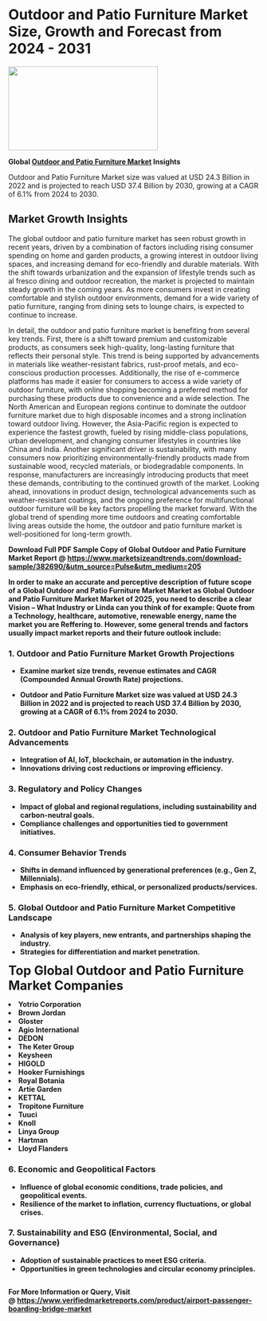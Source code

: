 <H1>Outdoor and Patio Furniture Market Size, Growth and Forecast from 2024 - 2031</H1><img class="aligncenter size-medium wp-image-584254" src="https://thirdeyenews.in/wp-content/uploads/2024/09/Global-Market-Research-300x168.jpeg" alt="" width="300" height="168" /><p><strong>Global&nbsp;<a href="https://www.marketsizeandtrends.com/download-sample/382690/&amp;utm_source=Pulse&amp;utm_medium=205">Outdoor and Patio Furniture Market</a> Insights</strong></p><p>Outdoor and Patio Furniture Market size was valued at USD 24.3 Billion in 2022 and is projected to reach USD 37.4 Billion by 2030, growing at a CAGR of 6.1% from 2024 to 2030.</p><p><h2>Market Growth Insights</h2> <p>The global outdoor and patio furniture market has seen robust growth in recent years, driven by a combination of factors including rising consumer spending on home and garden products, a growing interest in outdoor living spaces, and increasing demand for eco-friendly and durable materials. With the shift towards urbanization and the expansion of lifestyle trends such as al fresco dining and outdoor recreation, the market is projected to maintain steady growth in the coming years. As more consumers invest in creating comfortable and stylish outdoor environments, demand for a wide variety of patio furniture, ranging from dining sets to lounge chairs, is expected to continue to increase.</p> <p><strong></strong></p> <p>In detail, the outdoor and patio furniture market is benefiting from several key trends. First, there is a shift toward premium and customizable products, as consumers seek high-quality, long-lasting furniture that reflects their personal style. This trend is being supported by advancements in materials like weather-resistant fabrics, rust-proof metals, and eco-conscious production processes. Additionally, the rise of e-commerce platforms has made it easier for consumers to access a wide variety of outdoor furniture, with online shopping becoming a preferred method for purchasing these products due to convenience and a wide selection. The North American and European regions continue to dominate the outdoor furniture market due to high disposable incomes and a strong inclination toward outdoor living. However, the Asia-Pacific region is expected to experience the fastest growth, fueled by rising middle-class populations, urban development, and changing consumer lifestyles in countries like China and India. Another significant driver is sustainability, with many consumers now prioritizing environmentally-friendly products made from sustainable wood, recycled materials, or biodegradable components. In response, manufacturers are increasingly introducing products that meet these demands, contributing to the continued growth of the market. Looking ahead, innovations in product design, technological advancements such as weather-resistant coatings, and the ongoing preference for multifunctional outdoor furniture will be key factors propelling the market forward. With the global trend of spending more time outdoors and creating comfortable living areas outside the home, the outdoor and patio furniture market is well-positioned for long-term growth.</p> <p><strong></p><p><span class=""><strong>Download Full PDF Sample Copy of Global Outdoor and Patio Furniture Market Report</strong> @ <a href="https://www.marketsizeandtrends.com/download-sample/382690/&amp;utm_source=Pulse&amp;utm_medium=205" target="_blank">https://www.marketsizeandtrends.com/download-sample/382690/&amp;utm_source=Pulse&amp;utm_medium=205</a></span></p><p>In order to make an accurate and perceptive description of future scope of a Global&nbsp;Outdoor and Patio Furniture Market Market as Global&nbsp;Outdoor and Patio Furniture Market Market of 2025, you need to describe a clear Vision &ndash; What Industry or Linda can you think of for example: Quote from a Technology, healthcare, automotive, renewable energy, name the market you are Reffering to. However, some general trends and factors usually impact market reports and their future outlook include:</p><h3>1.&nbsp;<strong>Outdoor and Patio Furniture Market Growth Projections</strong></h3><ul><li>Examine market size trends, revenue estimates and CAGR (Compounded Annual Growth Rate) projections.</li><li><p>Outdoor and Patio Furniture Market size was valued at USD 24.3 Billion in 2022 and is projected to reach USD 37.4 Billion by 2030, growing at a CAGR of 6.1% from 2024 to 2030.</p></li></ul><h3>2.&nbsp;<strong>Outdoor and Patio Furniture Market Technological Advancements</strong></h3><ul><li>Integration of AI, IoT, blockchain, or automation in the industry.</li><li>Innovations driving cost reductions or improving efficiency.</li></ul><h3>3.&nbsp;<strong>Regulatory and Policy Changes</strong></h3><ul><li>Impact of global and regional regulations, including sustainability and carbon-neutral goals.</li><li>Compliance challenges and opportunities tied to government initiatives.</li></ul><h3>4.&nbsp;<strong>Consumer Behavior Trends</strong></h3><ul><li>Shifts in demand influenced by generational preferences (e.g., Gen Z, Millennials).</li><li>Emphasis on eco-friendly, ethical, or personalized products/services.</li></ul><h3>5.&nbsp;<strong>Global Outdoor and Patio Furniture Market Competitive Landscape</strong></h3><ul><li>Analysis of key players, new entrants, and partnerships shaping the industry.</li><li>Strategies for differentiation and market penetration.</li></ul><p data-pm-slice="1 1 []"><span style="color: inherit; font-family: inherit; font-size: 25px;">Top Global Outdoor and Patio Furniture Market Companies</span></p><div class="" data-test-id=""><p><li>Yotrio Corporation</li><li> Brown Jordan</li><li> Gloster</li><li> Agio International</li><li> DEDON</li><li> The Keter Group</li><li> Keysheen</li><li> HIGOLD</li><li> Hooker Furnishings</li><li> Royal Botania</li><li> Artie Garden</li><li> KETTAL</li><li> Tropitone Furniture</li><li> Tuuci</li><li> Knoll</li><li> Linya Group</li><li> Hartman</li><li> Lloyd Flanders</li></p></div><h3>6.&nbsp;<strong>Economic and Geopolitical Factors</strong></h3><ul><li>Influence of global economic conditions, trade policies, and geopolitical events.</li><li>Resilience of the market to inflation, currency fluctuations, or global crises.</li></ul><h3>7.&nbsp;<strong>Sustainability and ESG (Environmental, Social, and Governance)</strong></h3><ul><li>Adoption of sustainable practices to meet ESG criteria.</li><li>Opportunities in green technologies and circular economy principles.</li></ul><h2><strong style="font-size: 14px;">For More Information or Query, Visit @&nbsp;</strong><a style="background-color: #ffffff; font-size: 14px;" href="https://www.marketsizeandtrends.com/report/outdoor-and-patio-furniture-market/" target="_blank">https://www.verifiedmarketreports.com/product/airport-passenger-boarding-bridge-market</a></h2>

